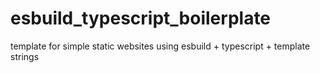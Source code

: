 # esbuild_typescript_boilerplate
template for simple static websites using esbuild + typescript + template strings
